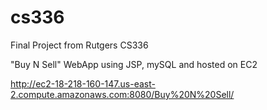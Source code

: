 # cs336
Final Project from Rutgers CS336 

"Buy N Sell" WebApp using JSP,  mySQL and hosted on EC2 

http://ec2-18-218-160-147.us-east-2.compute.amazonaws.com:8080/Buy%20N%20Sell/


